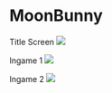 MoonBunny
=========

Title Screen
<img src="http://i.imgur.com/xpuoms4.png"/>

Ingame 1
<img src="http://i.imgur.com/M7Vj8hS.png"/>

Ingame 2
<img src="http://i.imgur.com/66l3aRl.png"/>
